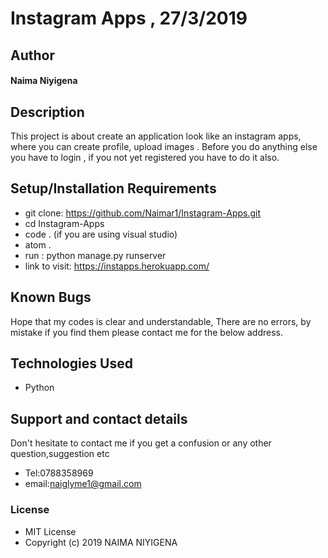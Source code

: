 # Instagram Apps , 27/3/2019
## Author
#### **Naima Niyigena**
## Description

This project is about create an application look like an instagram apps, where you can create profile, upload images .
Before you do anything else you have to login , if you not yet registered you have to do it also.

## Setup/Installation Requirements
* git clone: https://github.com/Naimar1/Instagram-Apps.git
* cd Instagram-Apps
* code . (if you are using visual studio)
* atom .
* run : python manage.py runserver
* link to visit: https://instapps.herokuapp.com/

## Known Bugs
Hope that my codes is clear and understandable,
There are no errors, by mistake if you find them please contact me for the below address.

## Technologies Used
 * Python

## Support and contact details

Don't hesitate to contact me if you get a confusion or any other question,suggestion etc
* Tel:0788358969
* email:naiglyme1@gmail.com


### License

* MIT License
* Copyright (c) 2019 NAIMA NIYIGENA